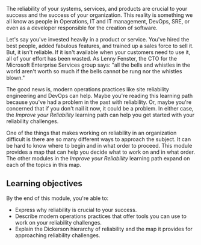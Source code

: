 The reliability of your systems, services, and products are crucial to your success and the success of your organization. This reality is something we all know as people in Operations, IT and IT management, DevOps, SRE, or even as a developer responsible for the creation of software.

Let's say you've invested heavily in a product or service. You've hired the best people, added fabulous features, and trained up a sales force to sell it. But, it isn't reliable. If it isn't available when your customers need to use it, all of your effort has been wasted. As Lenny Fenster, the CTO for the Microsoft Enterprise Services group says: "all the bells and whistles in the world aren't worth so much if the bells cannot be rung nor the whistles blown."

The good news is, modern operations practices like site reliability engineering and DevOps can help. Maybe you're reading this learning path because you've had a problem in the past with reliability. Or, maybe you're concerned that if you don't nail it now, it could be a problem. In either case, the *Improve your Reliability* learning path can help you get started with your reliability challenges.

One of the things that makes working on reliability in an organization difficult is there are so many different ways to approach the subject. It can be hard to know where to begin and in what order to proceed. This module provides a map that can help you decide what to work on and in what order. The other modules in the *Improve your Reliability* learning path expand on each of the topics in this map.

## Learning objectives

By the end of this module, you're able to:

- Express why reliability is crucial to your success.
- Describe modern operations practices that offer tools you can use to work on your reliability challenges.
- Explain the Dickerson hierarchy of reliability and the map it provides for approaching reliability challenges.
